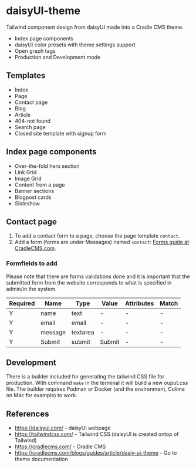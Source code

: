 # daisyUI-theme
Tailwind component design from daisyUI made into a Cradle CMS theme. 

* Index page components
* daisyUI color presets with theme settings support
* Open graph tags
* Production and Development mode

## Templates
* Index
* Page
* Contact page
* Blog
* Article
* 404-not found
* Search page
* Closed site template with signup form

## Index page components
* Over-the-fold hero section
* Link Grid
* Image Grid
* Content from a page
* Banner sections
* Blogpost cards
* Slideshow

## Contact page

1. To add a contact form to a page, choose the page template `contact`.
2. Add a form (forms are under Messages) named `contact`: [Forms guide at CradleCMS.com](https://cradlecms.com/blogs/guides/article/form-functionality).

### Formfields to add 

Please note that there are forms validations done and it is important that the submitted form from the website corresponds to what is specified in admin/in the system.

Required | Name | Type | Value | Attributes | Match
---|---|---|---|---|---
Y | name | text | - | - | -
Y | email | email | - | - | -
Y | message | textarea | - | - | -
Y | Submit | submit | Submit | - | -

## Development

There is a builder included for generating the tailwind CSS file for production. With command `make` in the terminal it will build a new ouput.css file. The builder requires Podman or Docker (and the environment, Colima on Mac for example) to work.

## References
* <https://daisyui.com/> - daisyUI webpage
* <https://tailwindcss.com/> - Tailwind CSS (daisyUI is created ontop of Tailwind)
* <https://cradlecms.com/> - Cradle CMS
* <https://cradlecms.com/blogs/guides/article/dasiy-ui-theme> - Go to theme documentation
